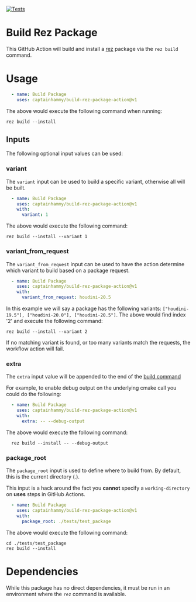 [![Tests](https://github.com/captainhammy/build-rez-package-action/actions/workflows/tests.yml/badge.svg)](https://github.com/captainhammy/build-rez-package-action/actions/workflows/tests.yml)

# Build Rez Package

This GitHub Action will build and install a [rez](https://github.com/AcademySoftwareFoundation/rez) package via the `rez build` command.

# Usage

```yaml
  - name: Build Package
    uses: captainhammy/build-rez-package-action@v1
```
The above would execute the following command when running:
```
rez build --install
```

## Inputs

The following optional input values can be used:

### variant

The `variant` input can be used to build a specific variant, otherwise all will be built.

```yaml
  - name: Build Package
    uses: captainhammy/build-rez-package-action@v1
    with:
      variant: 1
```
The above would execute the following command:
```
rez build --install --variant 1
```

### variant_from_request

The `variant_from_request` input can be used to have the action determine which variant to build based on a package request.

```yaml
  - name: Build Package
    uses: captainhammy/build-rez-package-action@v1
    with:
      variant_from_request: houdini-20.5
```

In this example we will say a package has the following variants: `["houdini-19.5"], ["houdini-20.0"], ["houdini-20.5"]`.
The above would find index '2' and execute the following command:
```
rez build --install --variant 2
```
If no matching variant is found, or too many variants match the requests, the workflow action will fail.

### extra

The `extra` input value will be appended to the end of the [build command](https://rez.readthedocs.io/en/stable/commands/rez-build.html)

For example, to enable debug output on the underlying cmake call you could do the following:

```yaml
  - name: Build Package
    uses: captainhammy/build-rez-package-action@v1
    with:
      extra: -- --debug-output
```
The above would execute the following command:
```
  rez build --install -- --debug-output
```

### package_root

The `package_root` input is used to define where to build from. By default, this is the current directory (.).

This input is a hack around the fact you **cannot** specify a `working-directory` on **uses** steps in GitHub Actions. 

```yaml
  - name: Build Package
    uses: captainhammy/build-rez-package-action@v1
    with:
      package_root: ./tests/test_package
```
The above would execute the following command:
```
cd ./tests/test_package
rez build --install
```

# Dependencies

While this package has no direct dependencies, it must be run in an environment where the `rez` command is available. 
